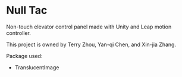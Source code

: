 # Null Tac
<p>Non-touch elevator control panel made with Unity and Leap motion controller.</p>
<p>This project is owned by Terry Zhou, Yan-qi Chen, and Xin-jia Zhang.</p>
<p>Package used:</p>
<ul>
  <li>TranslucentImage</li>
</ul>
